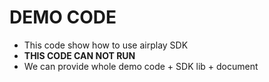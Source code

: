 # DEMO CODE   

* This code show how to use airplay SDK                      
* **THIS CODE CAN NOT RUN**                        
* We can provide whole demo code + SDK lib + document                                                                                                                 

 
